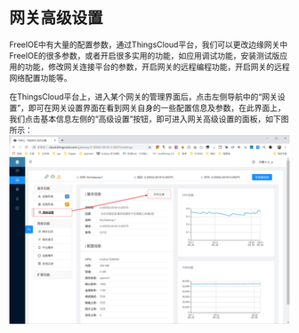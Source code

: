 # 网关高级设置

FreeIOE中有大量的配置参数，通过ThingsCloud平台，我们可以更改边缘网关中FreeIOE的很多参数，或者开启很多实用的功能，如应用调试功能，安装测试版应用的功能，修改网关连接平台的参数，开启网关的远程编程功能，开启网关的远程网络配置功能等。

在ThingsCloud平台上，进入某个网关的管理界面后，点击左侧导航中的“网关设置”，即可在网关设置界面在看到网关自身的一些配置信息及参数，在此界面上，我们点击基本信息左侧的“高级设置”按钮，即可进入网关高级设置的面板，如下图所示：
![](../v1\part-ii\ThingsCloud_2019-06-26_18-21-46.png)